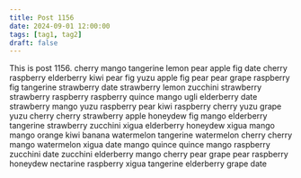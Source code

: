 ```yaml
---
title: Post 1156
date: 2024-09-01 12:00:00
tags: [tag1, tag2]
draft: false
---
```

This is post 1156.
cherry
mango
tangerine
lemon
pear
apple
fig
date
cherry
raspberry
elderberry
kiwi
pear
fig
yuzu
apple
fig
pear
pear
grape
raspberry
fig
tangerine
strawberry
date
strawberry
lemon
zucchini
strawberry
strawberry
raspberry
raspberry
quince
mango
ugli
elderberry
date
strawberry
mango
yuzu
raspberry
pear
kiwi
raspberry
cherry
yuzu
grape
yuzu
cherry
cherry
strawberry
apple
honeydew
fig
mango
elderberry
tangerine
strawberry
zucchini
xigua
elderberry
honeydew
xigua
mango
mango
orange
kiwi
banana
watermelon
tangerine
watermelon
cherry
cherry
mango
watermelon
xigua
date
mango
quince
quince
mango
raspberry
zucchini
date
zucchini
elderberry
mango
cherry
pear
grape
pear
raspberry
honeydew
nectarine
raspberry
xigua
tangerine
elderberry
grape
date
